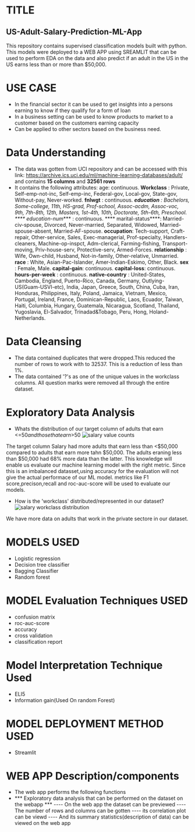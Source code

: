 # TITLE
## US-Adult-Salary-Prediction-ML-App
This repository contains supervised classification models built with python. This models were deployed to a WEB APP using SREAMLIT that can be used to perform EDA on the data and also predict if an adult in the US in the US earns less than or more than $50,000.

# USE CASE
- In the financial sector it can be used to get insights into a persons earning to know if they qualify for a form of loan
- In a business setting can be used to know products to market to a customer based on the customers earning capacity
- Can be applied to other sectors based on the business need.

# Data Understanding
* The data was gotten from UCI repository and can be accessed with this link: https://archive.ics.uci.edu/ml/machine-learning-databases/adult/
and contains ****15 columns**** and ****32561 rows****
* It contains the following attributes: age: continuous.
****Workclass**** : Private, Self-emp-not-inc, Self-emp-inc, Federal-gov, Local-gov, State-gov, Without-pay, Never-worked.
****fnlwgt**** : continuous.
*****education**** : Bachelors, Some-college, 11th, HS-grad, Prof-school, Assoc-acdm, Assoc-voc, 9th, 7th-8th, 12th, Masters, 1st-4th, 10th, Doctorate, 5th-6th, Preschool.
**** education-num**** : continuous.
**** marital-status****: Married-civ-spouse, Divorced, Never-married, Separated, Widowed, Married-spouse-absent, Married-AF-spouse.
****occupation****: Tech-support, Craft-repair, Other-service, Sales, Exec-managerial, Prof-specialty, Handlers-cleaners, Machine-op-inspct, Adm-clerical, Farming-fishing, Transport-moving, Priv-house-serv, Protective-serv, Armed-Forces.
****relationship**** : Wife, Own-child, Husband, Not-in-family, Other-relative, Unmarried.
****race**** : White, Asian-Pac-Islander, Amer-Indian-Eskimo, Other, Black.
****sex**** : Female, Male.
****capital-gain****: continuous.
****capital-loss****: continuous.
****hours-per-week**** : continuous.
****native-country**** : United-States, Cambodia, England, Puerto-Rico, Canada, Germany, Outlying-US(Guam-USVI-etc), India, Japan, Greece, South, China, Cuba, Iran, Honduras, Philippines, Italy, Poland, Jamaica, Vietnam, Mexico, Portugal, Ireland, France, Dominican-Republic, Laos, Ecuador, Taiwan, Haiti, Columbia, Hungary, Guatemala, Nicaragua, Scotland, Thailand, Yugoslavia, El-Salvador, Trinadad&Tobago, Peru, Hong, Holand-Netherlands.

# Data Cleansing
- The data contained duplicates that were dropped.This reduced the number of rows to work with to 32537. This is a reduction of less than 1%.
- The data contained '?'s as one of the unique values in the workclass columns. All question marks were removed all through the entire dataset.

# Exploratory Data Analysis
- Whats the distribution of our target column of adults that earn <=$50 and those that earn >$50
![salary value counts](https://user-images.githubusercontent.com/40510766/149764566-19b8182f-2047-4649-82b3-35c40d1729da.JPG)

The target column Salary had more adults that earn less than <$50,000 compared to adults that earn more tahn $50,000. The adults eraning less than $50,000 had 68% more data than the latter.
This knowledge will enable us evaluate our machine learning model with the right metric. Since this is an imbalanced datasset,using accuracy for the evaluation will not give the  actual performace of our ML model. metrics like F1 score,precison,recall and roc-auc-score will be used to evaluate our models.

- How is the 'workclass' distributed/represented in our dataset?
![salary workclass distribution](https://user-images.githubusercontent.com/40510766/149765722-8768ed9a-b543-4af7-acfd-60e6b68431bd.JPG)

We have more data on adults that work in the private sectore in our dataset.

# MODELS USED
- Logistic regression
- Decision tree classifier
- Bagging Classifier
- Random forest

# MODEL Evaluation Techniques USED
- confusion matrix
- roc-auc-score
- accuracy
- cross validation
- classification report

# Model Interpretation Technique Used
- ELI5
- Information gain(Used On random Forest)

# MODEL DEPLOYMENT METHOD USED
- Streamlit

# WEB APP Description/components
- The web app performs the following functions
- *** Exploratory data analysis that can be performed on the dataset on the webapp ***
---- On the web app the dataset can be previewed
---- The number of rows and columns can be gotten
---- its correlation plot can be viewd
---- And its summary statistics(description of data) can be viewed on the web app







